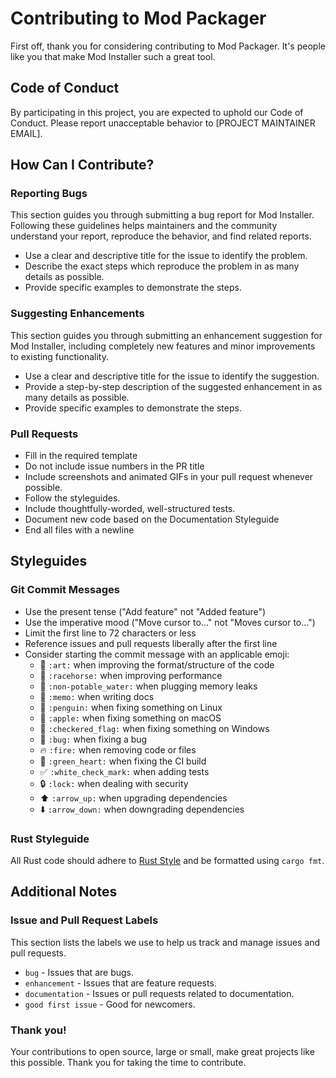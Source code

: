 # Contributing to Mod Packager

First off, thank you for considering contributing to Mod Packager. It's people like you that make Mod Installer such a great tool.

## Code of Conduct

By participating in this project, you are expected to uphold our Code of Conduct. Please report unacceptable behavior to [PROJECT MAINTAINER EMAIL].

## How Can I Contribute?

### Reporting Bugs

This section guides you through submitting a bug report for Mod Installer. Following these guidelines helps maintainers and the community understand your report, reproduce the behavior, and find related reports.

- Use a clear and descriptive title for the issue to identify the problem.
- Describe the exact steps which reproduce the problem in as many details as possible.
- Provide specific examples to demonstrate the steps.

### Suggesting Enhancements

This section guides you through submitting an enhancement suggestion for Mod Installer, including completely new features and minor improvements to existing functionality.

- Use a clear and descriptive title for the issue to identify the suggestion.
- Provide a step-by-step description of the suggested enhancement in as many details as possible.
- Provide specific examples to demonstrate the steps.

### Pull Requests

- Fill in the required template
- Do not include issue numbers in the PR title
- Include screenshots and animated GIFs in your pull request whenever possible.
- Follow the styleguides.
- Include thoughtfully-worded, well-structured tests.
- Document new code based on the Documentation Styleguide
- End all files with a newline

## Styleguides

### Git Commit Messages

- Use the present tense ("Add feature" not "Added feature")
- Use the imperative mood ("Move cursor to..." not "Moves cursor to...")
- Limit the first line to 72 characters or less
- Reference issues and pull requests liberally after the first line
- Consider starting the commit message with an applicable emoji:
    - 🎨 `:art:` when improving the format/structure of the code
    - 🐎 `:racehorse:` when improving performance
    - 🚱 `:non-potable_water:` when plugging memory leaks
    - 📝 `:memo:` when writing docs
    - 🐧 `:penguin:` when fixing something on Linux
    - 🍎 `:apple:` when fixing something on macOS
    - 🏁 `:checkered_flag:` when fixing something on Windows
    - 🐛 `:bug:` when fixing a bug
    - 🔥 `:fire:` when removing code or files
    - 💚 `:green_heart:` when fixing the CI build
    - ✅ `:white_check_mark:` when adding tests
    - 🔒 `:lock:` when dealing with security
    - ⬆️ `:arrow_up:` when upgrading dependencies
    - ⬇️ `:arrow_down:` when downgrading dependencies

### Rust Styleguide

All Rust code should adhere to [Rust Style](https://doc.rust-lang.org/beta/style-guide/index.html) and be formatted using `cargo fmt`.

## Additional Notes

### Issue and Pull Request Labels

This section lists the labels we use to help us track and manage issues and pull requests.

* `bug` - Issues that are bugs.
* `enhancement` - Issues that are feature requests.
* `documentation` - Issues or pull requests related to documentation.
* `good first issue` - Good for newcomers.

### Thank you!

Your contributions to open source, large or small, make great projects like this possible. Thank you for taking the time to contribute.
